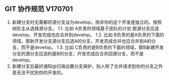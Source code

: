 ## GIT 协作规范 V170701
1. 新建分支时无需都将源分支设为develop，除非你的这个开发是独立的。按照树形主从选择源分支。
    1.1. 比如 A负责的领域基于团队的计划 那源分支应选develop，开发完成也应合并到develop。
    1.2. 比如 B负责的是A负责的下面的领域，那新开发分支源分支应选A的分支，开发完成合并也应合并到A的分支，而不是develop。
    1.3. 比如 C负责的是B负责的下面的领域，那B新建开发分支的源分支应选的是B的分支，开发完成应合并回源分支，而不是develop。
2. 新建分支后最好通知@归海设置分支保护，别人除了合并请求到你的分支之外是无法干扰到你的开发的。
